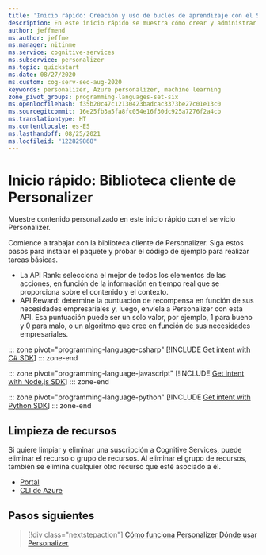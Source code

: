```yaml
---
title: 'Inicio rápido: Creación y uso de bucles de aprendizaje con el SDK: Personalizer'
description: En este inicio rápido se muestra cómo crear y administrar la base de conocimiento mediante la biblioteca cliente de Personalizer.
author: jeffmend
ms.author: jeffme
ms.manager: nitinme
ms.service: cognitive-services
ms.subservice: personalizer
ms.topic: quickstart
ms.date: 08/27/2020
ms.custom: cog-serv-seo-aug-2020
keywords: personalizer, Azure personalizer, machine learning
zone_pivot_groups: programming-languages-set-six
ms.openlocfilehash: f35b20c47c12130423badcac3373be27c01e13c0
ms.sourcegitcommit: 16e25fb3a5fa8fc054e16f30dc925a7276f2a4cb
ms.translationtype: HT
ms.contentlocale: es-ES
ms.lasthandoff: 08/25/2021
ms.locfileid: "122829868"
---
```

# <a name="quickstart-personalizer-client-library"></a>Inicio rápido: Biblioteca cliente de Personalizer

Muestre contenido personalizado en este inicio rápido con el servicio Personalizer.

Comience a trabajar con la biblioteca cliente de Personalizer. Siga estos pasos para instalar el paquete y probar el código de ejemplo para realizar tareas básicas.

 * La API Rank: selecciona el mejor de todos los elementos de las acciones, en función de la información en tiempo real que se proporciona sobre el contenido y el contexto.
 * API Reward: determine la puntuación de recompensa en función de sus necesidades empresariales y, luego, envíela a Personalizer con esta API. Esa puntuación puede ser un solo valor, por ejemplo, 1 para bueno y 0 para malo, o un algoritmo que cree en función de sus necesidades empresariales.

::: zone pivot="programming-language-csharp"
[!INCLUDE [Get intent with C# SDK](./includes/quickstart-sdk-csharp.md)]
::: zone-end

::: zone pivot="programming-language-javascript"
[!INCLUDE [Get intent with Node.js SDK](./includes/quickstart-sdk-nodejs.md)]
::: zone-end

::: zone pivot="programming-language-python"
[!INCLUDE [Get intent with Python SDK](./includes/quickstart-sdk-python.md)]
::: zone-end

## <a name="clean-up-resources"></a>Limpieza de recursos

Si quiere limpiar y eliminar una suscripción a Cognitive Services, puede eliminar el recurso o grupo de recursos. Al eliminar el grupo de recursos, también se elimina cualquier otro recurso que esté asociado a él.

* [Portal](../cognitive-services-apis-create-account.md#clean-up-resources)
* [CLI de Azure](../cognitive-services-apis-create-account-cli.md#clean-up-resources)

## <a name="next-steps"></a>Pasos siguientes

> [!div class="nextstepaction"]
> [Cómo funciona Personalizer](how-personalizer-works.md)
> [Dónde usar Personalizer](where-can-you-use-personalizer.md)
